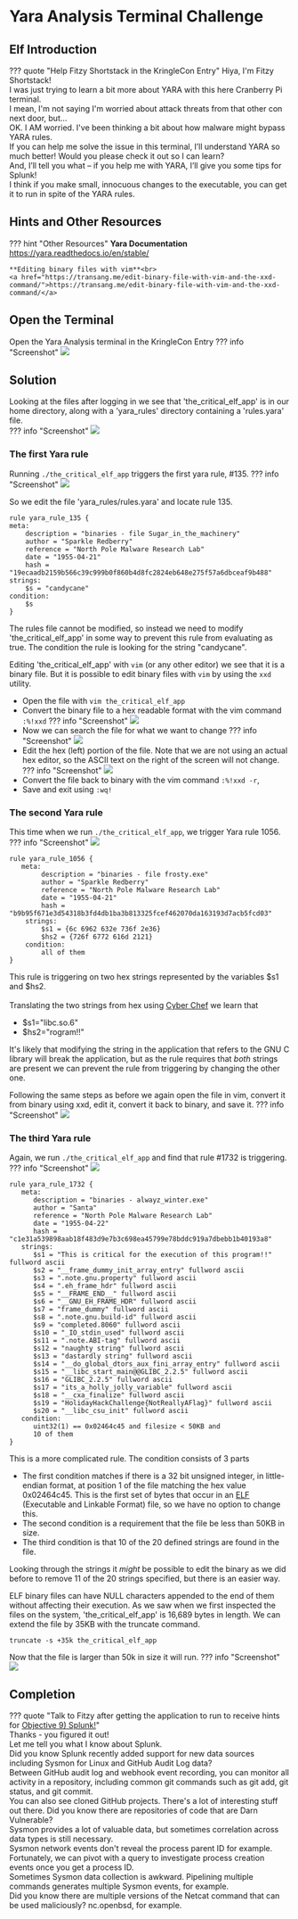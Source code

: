 # Yara Analysis Terminal Challenge

## Elf Introduction

??? quote "Help Fitzy Shortstack in the KringleCon Entry"
    Hiya, I'm Fitzy Shortstack!<br>
    I was just trying to learn a bit more about YARA with this here Cranberry Pi terminal.<br>
    I mean, I'm not saying I'm worried about attack threats from that other con next door, but...<br>
    OK. I AM worried. I've been thinking a bit about how malware might bypass YARA rules.<br>
    If you can help me solve the issue in this terminal, I’ll understand YARA so much better! Would you please check it out so I can learn?<br>
    And, I’ll tell you what – if you help me with YARA, I’ll give you some tips for Splunk!<br>
    I think if you make small, innocuous changes to the executable, you can get it to run in spite of the YARA rules.

## Hints and Other Resources

??? hint "Other Resources"
    **Yara Documentation**<br>
    <a href="https://yara.readthedocs.io/en/stable/">https://yara.readthedocs.io/en/stable/</a>

    **Editing binary files with vim**<br>
    <a href="https://transang.me/edit-binary-file-with-vim-and-the-xxd-command/">https://transang.me/edit-binary-file-with-vim-and-the-xxd-command/</a>

## Open the Terminal

Open the Yara Analysis terminal in the KringleCon Entry
??? info "Screenshot"
    ![](image1.png)

## Solution

Looking at the files after logging in we see that 'the_critical_elf_app' is in our home directory, along with a 'yara_rules' directory containing a 'rules.yara' file.<br>
??? info "Screenshot"
    ![](image2.png)

### The first Yara rule

Running `./the_critical_elf_app` triggers the first yara rule, #135.
??? info "Screenshot"
    ![](image3.png)
    
So we edit the file 'yara_rules/rules.yara' and locate rule 135.

``` 
rule yara_rule_135 {
meta:
    description = "binaries - file Sugar_in_the_machinery"
    author = "Sparkle Redberry"
    reference = "North Pole Malware Research Lab"
    date = "1955-04-21"
    hash = "19ecaadb2159b566c39c999b0f860b4d8fc2824eb648e275f57a6dbceaf9b488"
strings:
    $s = "candycane"
condition:
    $s
}
```

The rules file cannot be modified, so instead we need to modify 'the_critical_elf_app' in some way to prevent this rule from evaluating as true.  The condition the rule is looking for the string "candycane".<br>

Editing 'the_critical_elf_app' with `vim` (or any other editor) we see that it is a binary file.  But it is possible to edit binary files with `vim` by using the `xxd` utility.<br>

- Open the file with `vim the_critical_elf_app`
- Convert the binary file to a hex readable format with the vim command `:%!xxd` 
??? info "Screenshot"
    ![](image4.png)
- Now we can search the file for what we want to change
??? info "Screenshot"
    ![](image5.png)
- Edit the hex (left) portion of the file.  Note that we are not using an actual hex editor, so the ASCII text on the right of the screen will not change. 
??? info "Screenshot"
    ![](image6.png)
- Convert the file back to binary with the vim command `:%!xxd -r`, 
- Save and exit using `:wq!`

### The second Yara rule

This time when we run `./the_critical_elf_app`, we trigger Yara rule 1056. 
??? info "Screenshot"
    ![](image7.png)

```
rule yara_rule_1056 {
   meta:
        description = "binaries - file frosty.exe"
        author = "Sparkle Redberry"
        reference = "North Pole Malware Research Lab"
        date = "1955-04-21"
        hash = "b9b95f671e3d54318b3fd4db1ba3b813325fcef462070da163193d7acb5fcd03"
    strings:
        $s1 = {6c 6962 632e 736f 2e36}
        $hs2 = {726f 6772 616d 2121}
    condition:
        all of them
}
```
This rule is triggering on two hex strings represented by the variables $s1 and $hs2.<br>  
Translating the two strings from hex using <a href="https://gchq.github.io/CyberChef/#recipe=From_Hex('Auto')&input=NmM2OTYyNjMyZTczNmYyZTM2CjIwCjcyNmY2NzcyNjE2ZDIxMjE">Cyber Chef</a> we learn that<br> 

- $s1="libc.so.6"
- $hs2="rogram!!" 

It's likely that modifying the string in the application that refers to the GNU C library will break the application, but as the rule requires that *both* strings are present we can prevent the rule from triggering by changing the other one.<br>

Following the same steps as before we again open the file in vim, convert it from binary using xxd, edit it, convert it back to binary, and save it.
??? info "Screenshot"
    ![](image8.png)

### The third Yara rule

Again, we run `./the_critical_elf_app` and find that rule #1732 is triggering. 
??? info "Screenshot"
    ![](image9.png)

```
rule yara_rule_1732 {
   meta:
      description = "binaries - alwayz_winter.exe"
      author = "Santa"
      reference = "North Pole Malware Research Lab"
      date = "1955-04-22"
      hash = "c1e31a539898aab18f483d9e7b3c698ea45799e78bddc919a7dbebb1b40193a8"
   strings:
      $s1 = "This is critical for the execution of this program!!" fullword ascii
      $s2 = "__frame_dummy_init_array_entry" fullword ascii
      $s3 = ".note.gnu.property" fullword ascii
      $s4 = ".eh_frame_hdr" fullword ascii
      $s5 = "__FRAME_END__" fullword ascii
      $s6 = "__GNU_EH_FRAME_HDR" fullword ascii
      $s7 = "frame_dummy" fullword ascii
      $s8 = ".note.gnu.build-id" fullword ascii
      $s9 = "completed.8060" fullword ascii
      $s10 = "_IO_stdin_used" fullword ascii
      $s11 = ".note.ABI-tag" fullword ascii
      $s12 = "naughty string" fullword ascii
      $s13 = "dastardly string" fullword ascii
      $s14 = "__do_global_dtors_aux_fini_array_entry" fullword ascii
      $s15 = "__libc_start_main@@GLIBC_2.2.5" fullword ascii
      $s16 = "GLIBC_2.2.5" fullword ascii
      $s17 = "its_a_holly_jolly_variable" fullword ascii
      $s18 = "__cxa_finalize" fullword ascii
      $s19 = "HolidayHackChallenge{NotReallyAFlag}" fullword ascii
      $s20 = "__libc_csu_init" fullword ascii
   condition:
      uint32(1) == 0x02464c45 and filesize < 50KB and
      10 of them
}
```
This is a more complicated rule.  The condition consists of 3 parts

- The first condition matches if there is a 32 bit unsigned integer, in little-endian format, at position 1 of the file matching the hex value 0x02464c45.  This is the first set of bytes that occur in an <a href="https://en.wikipedia.org/wiki/Executable_and_Linkable_Format">ELF</a> (Executable and Linkable Format) file, so we have no option to change this.
- The second condition is a requirement that the file be less than 50KB in size.
- The third condition is that 10 of the 20 defined strings are found in the file.

Looking through the strings it *might* be possible to edit the binary as we did before to remove 11 of the 20 strings specified, but there is an easier way.<br>

ELF binary files can have NULL characters appended to the end of them without affecting their execution.  As we saw when we first inspected the files on the system, 'the_critical_elf_app' is 16,689 bytes in length.  We can extend the file by 35KB with the truncate command. 
```
truncate -s +35k the_critical_elf_app
```

Now that the file is larger than 50k in size it will run.
??? info "Screenshot"
    ![](image10.png)


## Completion

??? quote "Talk to Fitzy after getting the application to run to receive hints for <a href="../../objectives/O9_Splunk/">Objective 9) Splunk!</a>"   
    Thanks - you figured it out!<br>
    Let me tell you what I know about Splunk.<br>
    Did you know Splunk recently added support for new data sources including Sysmon for Linux and GitHub Audit Log data?<br>
    Between GitHub audit log and webhook event recording, you can monitor all activity in a repository, including common git commands such as git add, git status, and git commit.<br>
    You can also see cloned GitHub projects. There's a lot of interesting stuff out there. Did you know there are repositories of code that are Darn Vulnerable?<br>
    Sysmon provides a lot of valuable data, but sometimes correlation across data types is still necessary.<br>
    Sysmon network events don't reveal the process parent ID for example. Fortunately, we can pivot with a query to investigate process creation events once you get a process ID.<br>
    Sometimes Sysmon data collection is awkward. Pipelining multiple commands generates multiple Sysmon events, for example.<br>
    Did you know there are multiple versions of the Netcat command that can be used maliciously? nc.openbsd, for example.

